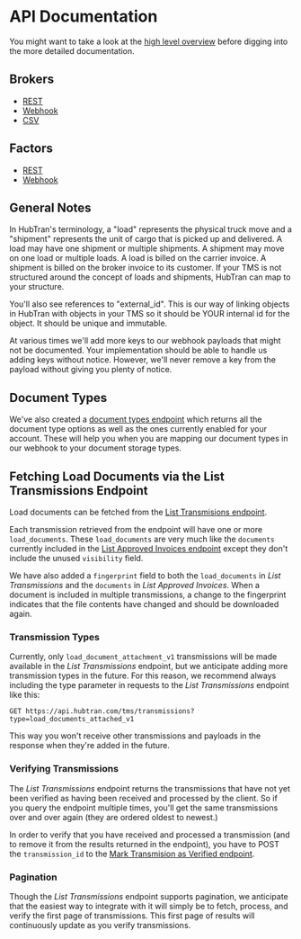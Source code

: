 # API Documentation

You might want to take a look at the [high level overview](high_level_overview.pdf) before digging into the more detailed documentation.

## Brokers

* [REST](brokers/rest.md)
* [Webhook](brokers/webhook.md)
* [CSV](brokers/csv.md)

## Factors

* [REST](factors/rest.md)
* [Webhook](factors/webhook.md)

## General Notes

In HubTran's terminology, a "load" represents the physical truck move and a "shipment" represents the unit of cargo that is picked up and
delivered. A load may have one shipment or multiple shipments. A shipment may move on one load or multiple loads. A load is billed on the carrier invoice. A shipment is billed on the broker invoice to its customer. If your TMS is not structured around the concept of loads and shipments, HubTran can map to your structure.

You'll also see references to "external_id". This is our way of linking objects in HubTran with objects in your TMS so it should be YOUR internal id for the object. It should be unique and immutable.

At various times we'll add more keys to our webhook payloads that might not be documented. Your implementation should be able to handle us adding keys without notice. However, we'll never remove a key from the payload without giving you plenty of notice.

## Document Types

We've also created a [document types endpoint](./brokers/rest.md#document-types) which returns all the
document type options as well as the ones currently enabled for your
account. These will help you when you are mapping our document types
in our webhook to your document storage types.

## Fetching Load Documents via the List Transmissions Endpoint
Load documents can be fetched from the [List Transmisions endpoint](./brokers/rest.md#list-transmissions).

Each transmission retrieved from the endpoint will have one or more `load_documents`. These `load_documents` are very much like the `documents` currently included in the [List Approved Invoices endpoint](./brokers/rest.md#list-approved-invoices) except they don't include the unused `visibility` field.

We have also added a `fingerprint` field to both the `load_documents` in _List Transmissions_ and the `documents` in _List Approved Invoices_. When a document is included in multiple transmissions, a change to the fingerprint indicates that the file contents have changed and should be downloaded again.

### Transmission Types
Currently, only `load_document_attachment_v1` transmissions will be made available in the _List Transmissions_ endpoint, but we anticipate adding more transmission types in the future. For this reason, we recommend always including the type parameter in requests to the _List Transmissions_ endpoint like this:

```
GET https://api.hubtran.com/tms/transmissions?type=load_documents_attached_v1
```

This way you won't receive other transmissions and payloads in the response when they're added in the future.

### Verifying Transmissions
The _List Transmissions_ endpoint returns the transmissions that have not yet been verified as having been received and processed by the client. So if you query the endpoint multiple times, you'll get the same transmissions over and over again (they are ordered oldest to newest.)

In order to verify that you have received and processed a transmission (and to remove it from the results returned in the endpoint), you have to POST the `transmission_id` to the [Mark Transmision as Verified endpoint](./brokers/rest.md#mark-transmission-as-verified).

### Pagination
Though the _List Transmissions_ endpoint supports pagination, we anticipate that the easiest way to integrate with it will simply be to fetch, process, and verify the first page of transmissions. This first page of results will continuously update as you verify transmissions.

